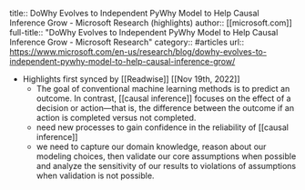 title:: DoWhy Evolves to Independent PyWhy Model to Help Causal Inference Grow - Microsoft Research (highlights)
author:: [[microsoft.com]]
full-title:: "DoWhy Evolves to Independent PyWhy Model to Help Causal Inference Grow - Microsoft Research"
category:: #articles
url:: https://www.microsoft.com/en-us/research/blog/dowhy-evolves-to-independent-pywhy-model-to-help-causal-inference-grow/

- Highlights first synced by [[Readwise]] [[Nov 19th, 2022]]
	- The goal of conventional machine learning methods is to predict an outcome. In contrast, [[causal inference]] focuses on the effect of a decision or action—that is, the difference between the outcome if an action is completed versus not completed.
	- need new processes to gain confidence in the reliability of [[causal inference]]
	- we need to capture our domain knowledge, reason about our modeling choices, then validate our core assumptions when possible and analyze the sensitivity of our results to violations of assumptions when validation is not possible.
